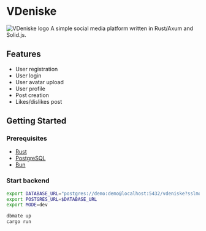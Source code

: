 # VDeniske

![VDeniske logo](https://raw.githubusercontent.com/zethange/vdeniske/refs/heads/master/frontend/public/vdeniske.svg)
A simple social media platform written in Rust/Axum and Solid.js.

## Features

- User registration
- User login
- User avatar upload
- User profile
- Post creation
- Likes/dislikes post

## Getting Started

### Prerequisites

- [Rust](https://www.rust-lang.org/tools/install)
- [PostgreSQL](https://www.postgresql.org/download)
- [Bun](https://bun.sh)

### Start backend

```bash
export DATABASE_URL="postgres://demo:demo@localhost:5432/vdeniske?sslmode=disable"
export POSTGRES_URL=$DATABASE_URL
export MODE=dev

dbmate up
cargo run
```
